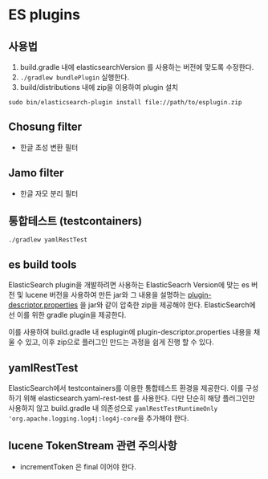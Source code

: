 # ES plugins

## 사용법

1. build.gradle 내에 elasticsearchVersion 를 사용하는 버전에 맞도록 수정한다.
2. `./gradlew bundlePlugin` 실행한다.
3. build/distributions 내에 zip을 이용하여 plugin 설치

`sudo bin/elasticsearch-plugin install file://path/to/esplugin.zip`

## Chosung filter

- 한글 초성 변환 필터

## Jamo filter

- 한글 자모 분리 필터

## 통합테스트 (testcontainers)

`./gradlew yamlRestTest`

## es build tools

ElasticSearch plugin을 개발하려면 사용하는 ElasticSeacrh Version에 맞는 es 버전 및 lucene 버전을 
사용하여 만든 jar와 그 내용을 설명하는 [plugin-descriptor.properties](https://www.elastic.co/guide/en/elasticsearch/plugins/current/plugin-descriptor-file-classic.html)
을 jar와 같이 압축한 zip을 제공해야 한다. ElasticSearch에선 이를 위한 gradle plugin을 제공한다.

이를 사용하여 build.gradle 내 esplugin에 plugin-descriptor.properties 내용을 채울 수 있고, 이후 zip으로 플러그인 만드는 과정을 쉽게 진행 할 수 있다.

## yamlRestTest

ElasticSearch에서 testcontainers를 이용한 통합테스트 환경을 제공한다. 이를 구성하기 위해 elasticsearch.yaml-rest-test 를 사용한다.
다만 단순히 해당 플러그인만 사용하지 않고 build.gradle 내 의존성으로 `yamlRestTestRuntimeOnly 'org.apache.logging.log4j:log4j-core`을 추가해야 한다.

## lucene TokenStream 관련 주의사항

- incrementToken 은 final 이어야 한다.
